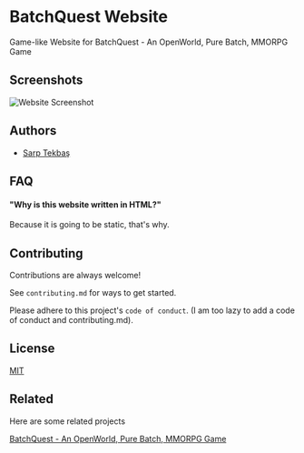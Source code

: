 
# BatchQuest Website

Game-like Website for BatchQuest - An OpenWorld, Pure Batch, MMORPG Game


## Screenshots

![Website Screenshot](https://i.imgur.com/Ti0pkST.png)
## Authors

- [Sarp Tekbaş](https://github.com/sarptekbas)

  
## FAQ

#### "Why is this website written in HTML?"

Because it is going to be static, that's why.
 
## Contributing

Contributions are always welcome!

See `contributing.md` for ways to get started.

Please adhere to this project's `code of conduct`. (I am too lazy to add a code of conduct and contributing.md).

  
## License

[MIT](https://choosealicense.com/licenses/mit/)

  
## Related

Here are some related projects

[BatchQuest - An OpenWorld, Pure Batch, MMORPG Game](https://github.com/sarptekbas/BatchQuest)

  
